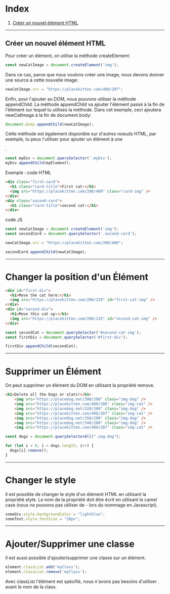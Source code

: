 # Index

1. [Créer un nouvel élément HTML](#Créer-un-nouvel-élément-HTML)

---

## Créer un nouvel élément HTML

Pour créer un élément, on utilise la méthode createElement:

```javascript
const newCatImage = document.createElement('img');
```

Dans ce cas, parce que nous voulons créer une image, nous devons donner une source à cette nouvelle image:

```javascript
newCatImage.src = "https://placekitten.com/408/287";
```

Enfin, pour l'ajouter au DOM, nous pouvons utiliser la méthode appendChild.
La méthode appendChild va ajouter l'élément passé à la fin de l'élément sur lequel tu utilises la méthode.
Dans cet exemple, ceci ajoutera newCatImage à la fin de document.body:

```javascript
document.body.appendChild(newCatImage);
```

Cette méthode est également disponible sur d'autres noeuds HTML, par exemple, tu peux l'utiliser pour ajouter un élément
à une <div>.

```javascript
const myDiv = document.querySelector('.myDiv');
myDiv.appendChild(myElement);
```

Exemple :
code HTML

```html
<div class="first-card">
  <h1 class="card-title">First cat:</h1>
  <img src="https://placekitten.com/200/400" class="card-img" />
</div>
<div class="second-card">
  <h1 class="card-title">second cat:</h1>
</div>
```

code JS

```javascript
const newCatImage = document.createElement('img');
const secondCard = document.querySelector('.second-card');

newCatImage.src = "https://placekitten.com/200/400";

secondCard.appendChild(newCatImage);
```

---

# Changer la position d'un Élément

```html
<div id="first-div">
  <h1>Move the cat here:</h1>
  <img src="https://placekitten.com/200/139" id="first-cat-img" />
</div>
<div id="second-div">
  <h1>Move this cat up:</h1>
  <img src="https://placekitten.com/200/135" id="second-cat-img" />
</div>
```
```javascript
const secondCat = document.querySelector('#second-cat-img');
const firstDiv = document.querySelector('#first-div');

firstDiv.appendChild(secondCat);
```

---

# Supprimer un Élément

On peut supprimer un élément du DOM en utilisant la propriété remove.

```html
<h1>Delete all the Dogs or sCats!</h1>
    <img src="https://placedog.net/300/200" class="img-dog" />
    <img src="https://placekitten.com/408/286" class="img-cat" />
    <img src="https://placedog.net/320/200" class="img-dog" />
    <img src="https://placekitten.com/408/287" class="img-cat" />
    <img src="https://placedog.net/350/200" class="img-dog" />
    <img src="https://placedog.net/340/200" class="img-dog" />
    <img src="https://placekitten.com/409/287" class="img-cat" />
```
```javascript
const dogs = document.querySelectorAll(".img-dog");

for (let i = 0; i < dogs.length; i++) {  
  dogs[i].remove();
}
```

---

# Changer le style

Il est possible de changer le style d'un élément HTML en utilisant la propriété style.
Le nom de la propriété doit être écrit en utilisant le camel case (nous ne pouvons pas utiliser de - lors du nommage en
Javascript).

```javascript
someDiv.style.backgroundColor = "lightblue";
someText.style.fontSize = "20px";
```

---

# Ajouter/Supprimer une classe

Il est aussi possible d'ajouter/supprimer une classe sur un élément.

```javascript
element.classList.add('myClass');
element.classList.remove('myClass');
```

Avec classList l'élément est spécifié, nous n'avons pas besoins d'utiliser . avant le nom de la class.